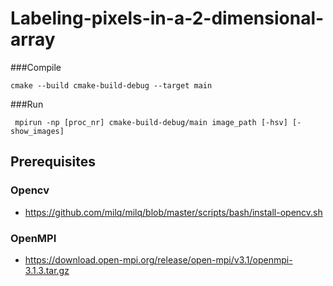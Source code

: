 # Labeling-pixels-in-a-2-dimensional-array

###Compile
```
cmake --build cmake-build-debug --target main
```
###Run
```
 mpirun -np [proc_nr] cmake-build-debug/main image_path [-hsv] [-show_images]
```
## Prerequisites
### Opencv
 - https://github.com/milq/milq/blob/master/scripts/bash/install-opencv.sh
### OpenMPI
- https://download.open-mpi.org/release/open-mpi/v3.1/openmpi-3.1.3.tar.gz